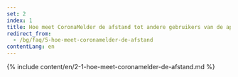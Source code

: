 ```yaml
---
set: 2
index: 1
title: Hoe meet CoronaMelder de afstand tot andere gebruikers van de app?
redirect_from: 
  - /bg/faq/5-hoe-meet-coronamelder-de-afstand
contentLang: en
---
```

{% include content/en/2-1-hoe-meet-coronamelder-de-afstand.md %}
